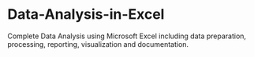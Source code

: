 # Data-Analysis-in-Excel
Complete Data Analysis using Microsoft Excel including data preparation, processing, reporting, visualization and documentation.

